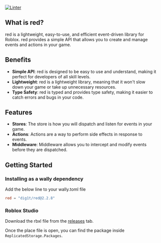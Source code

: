 [![Linter](https://github.com/dig1t/red/actions/workflows/linter.yml/badge.svg?branch=main)](https://github.com/dig1t/red/actions/workflows/linter.yml)

## What is red?
red is a lightweight, easy-to-use, and efficient event-driven library for Roblox.
red provides a simple API that allows you to create and manage events and actions in your game.

## Benefits
- **Simple API**: red is designed to be easy to use and understand, making it perfect for developers of all skill levels.
- **Lightweight**: red is a lightweight library, meaning that it won't slow down your game or take up unnecessary resources.
- **Type Safety**: red is typed and provides type safety, making it easier to catch errors and bugs in your code.

## Features
- **Stores**: The store is how you will dispatch and listen for events in your game.
- **Actions**: Actions are a way to perform side effects in response to events.
- **Middleware**: Middleware allows you to intercept and modify events before they are dispatched.

## Getting Started
### Installing as a wally dependency
Add the below line to your wally.toml file
```toml
red = "dig1t/red@2.2.8"
```
### Roblox Studio
Download the rbxl file from the [releases](https://github.com/dig1t/red/releases) tab.

Once the place file is open, you can find the package inside `ReplicatedStorage.Packages`.
